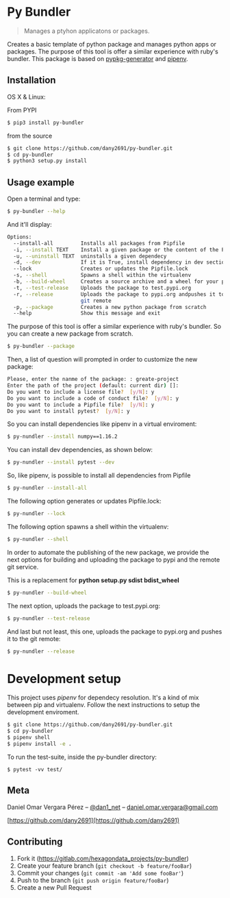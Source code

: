 # Py Bundler
> Manages a ptyhon applicatons or packages.

Creates a basic template of python package and manages python apps or packages.
The purpose of this tool is offer a similar experience with ruby's bundler.
This package is based on [pypkg-generator](https://pypi.org/project/pypkg-generator/) and [pipenv](https://pypi.org/project/pipenv/).

## Installation

OS X & Linux:

From PYPI

```sh
$ pip3 install py-bundler
```

from the source

```sh
$ git clone https://github.com/dany2691/py-bundler.git
$ cd py-bundler
$ python3 setup.py install
```

## Usage example

Open a terminal and type:

```sh
$ py-bundler --help
```

And it'll display:

```sh
Options:
  --install-all         Installs all packages from Pipfile
  -i, --install TEXT    Install a given package or the content of the Pipfile
  -u, --uninstall TEXT  uninstalls a given dependecy
  -d, --dev             If it is True, install dependency in dev section
  --lock                Creates or updates the Pipfile.lock
  -s, --shell           Spawns a shell within the virtualenv
  -b, --build-wheel     Creates a source archive and a wheel for your package
  -t, --test-release    Uploads the package to test.pypi.org
  -r, --release         Uploads the package to pypi.org andpushes it to the
                        git remote
  -p, --package         Creates a new python package from scratch
  --help                Show this message and exit
```

The purpose of this tool is offer a similar experience with ruby's bundler. So you can create a new package from scratch.

```sh
$ py-bundler --package
```
Then, a list of question will prompted in order to customize the new package:

```sh
Please, enter the nanme of the package: : greate-project
Enter the path of the project (default: current dir) []:
Do you want to include a license file?  [y/N]: y
Do you want to include a code of conduct file?  [y/N]: y
Do you want to include a Pipfile file?  [y/N]: y
Do you want to install pytest?  [y/N]: y
```

So you can install dependencies like pipenv in a virtual enviroment:

```sh
$ py-nundler --install numpy==1.16.2
```

You can install dev dependencies, as shown below:

```sh
$ py-nundler --install pytest --dev
```

So, like pipenv, is possible to install all dependencies from Pipfile

```sh
$ py-nundler --install-all
```

The following option generates or updates Pipfile.lock:

```sh
$ py-nundler --lock
```

The following option spawns a shell within the virtualenv:

```sh
$ py-nundler --shell
```

In order to automate the publishing of the new package, we provide the next options for building and uploading the package to pypi and the remote git service.

This is a replacement for **python setup.py sdist bdist_wheel**

```sh
$ py-nundler --build-wheel
```

The next option, uploads the package to test.pypi.org:

```sh
$ py-nundler --test-release
```

And last but not least, this one, uploads the package to pypi.org and pushes it to the git remote:

```sh
$ py-nundler --release
```

# Development setup

This project uses _pipenv_ for dependecy resolution. It's a kind of mix between
pip and virtualenv. Follow the next instructions to setup the development enviroment.

```sh
$ git clone https://github.com/dany2691/py-bundler.git
$ cd py-bundler
$ pipenv shell
$ pipenv install -e .
```

To run the test-suite, inside the py-bundler directory:

```shell
$ pytest -vv test/
```

## Meta

Daniel Omar Vergara Pérez – [@dan1_net](https://twitter.com/dan1_net) – daniel.omar.vergara@gmail.com

[https://github.com/dany2691](https://github.com/dany2691)

## Contributing

1. Fork it (<https://gitlab.com/hexagondata_projects/py-bundler>)
2. Create your feature branch (`git checkout -b feature/fooBar`)
3. Commit your changes (`git commit -am 'Add some fooBar'`)
4. Push to the branch (`git push origin feature/fooBar`)
5. Create a new Pull Request
